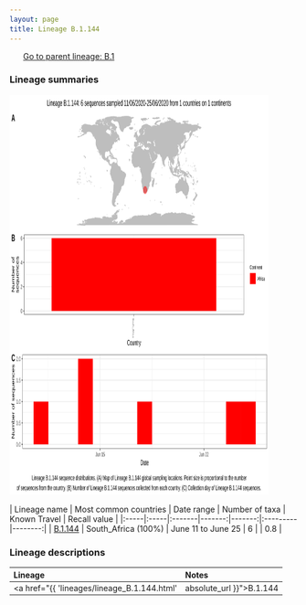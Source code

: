 ```yaml
---
layout: page
title: Lineage B.1.144
---
```




<p>
<ul class="actions small">
	 <a href="{{ 'lineages/lineage_B.1.html' | absolute_url }}" class="button special fit">Go to parent lineage: B.1</a>
</ul>
</p>
<h3> Lineage summaries</h3>

<img src="../assets/images/B.1.144.svg" alt="B.1.144 lineage summary figure" width="90%" height="700px" />


| Lineage name | Most common countries | Date range | Number of taxa | Known Travel | Recall value |
|:-----|:-----|:-------|-------:|-------:|:---------|--------:|
| <a href="{{ 'lineages/lineage_B.1.144.html' | absolute_url }}">B.1.144</a> | South_Africa (100%) | June 11 to June 25 | 6 |  | 0.8 |

<h3>Lineage descriptions</h3>

| Lineage | Notes |
|:-----|:-----|
| <a href="{{ 'lineages/lineage_B.1.144.html' | absolute_url }}">B.1.144</a> | South African lineage |

